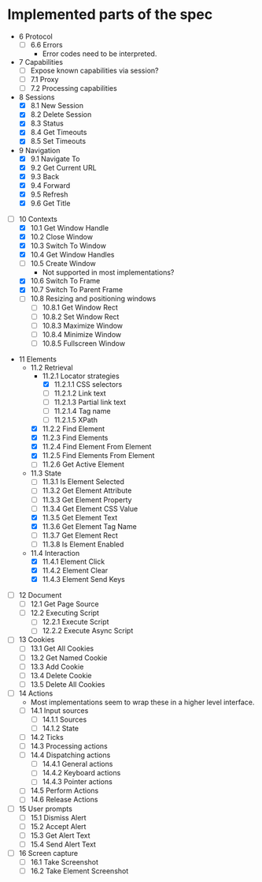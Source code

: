# Implemented parts of the spec

* 6 Protocol
  * [ ] 6.6 Errors
    - Error codes need to be interpreted.
* 7 Capabilities
  * [ ] Expose known capabilities via session?
  * [ ] 7.1 Proxy
  * [ ] 7.2 Processing capabilities
* 8 Sessions
  * [x] 8.1 New Session
  * [x] 8.2 Delete Session
  * [x] 8.3 Status
  * [x] 8.4 Get Timeouts
  * [x] 8.5 Set Timeouts
* 9 Navigation
  * [x] 9.1 Navigate To
  * [x] 9.2 Get Current URL
  * [x] 9.3 Back
  * [x] 9.4 Forward
  * [x] 9.5 Refresh
  * [x] 9.6 Get Title
* [ ] 10 Contexts
  * [x] 10.1 Get Window Handle
  * [x] 10.2 Close Window
  * [x] 10.3 Switch To Window
  * [x] 10.4 Get Window Handles
  * [ ] 10.5 Create Window
    * Not supported in most implementations?
  * [x] 10.6 Switch To Frame
  * [x] 10.7 Switch To Parent Frame
  * [ ] 10.8 Resizing and positioning windows
    * [ ] 10.8.1 Get Window Rect
    * [ ] 10.8.2 Set Window Rect
    * [ ] 10.8.3 Maximize Window
    * [ ] 10.8.4 Minimize Window
    * [ ] 10.8.5 Fullscreen Window
* 11 Elements
  * 11.2 Retrieval
    * 11.2.1 Locator strategies
      * [x] 11.2.1.1 CSS selectors
      * [ ] 11.2.1.2 Link text
      * [ ] 11.2.1.3 Partial link text
      * [ ] 11.2.1.4 Tag name
      * [ ] 11.2.1.5 XPath
    * [x] 11.2.2 Find Element
    * [x] 11.2.3 Find Elements
    * [x] 11.2.4 Find Element From Element
    * [x] 11.2.5 Find Elements From Element
    * [ ] 11.2.6 Get Active Element
  * 11.3 State
    * [ ] 11.3.1 Is Element Selected
    * [ ] 11.3.2 Get Element Attribute
    * [ ] 11.3.3 Get Element Property
    * [ ] 11.3.4 Get Element CSS Value
    * [x] 11.3.5 Get Element Text
    * [x] 11.3.6 Get Element Tag Name
    * [ ] 11.3.7 Get Element Rect
    * [ ] 11.3.8 Is Element Enabled
  * 11.4 Interaction
    * [x] 11.4.1 Element Click
    * [x] 11.4.2 Element Clear
    * [x] 11.4.3 Element Send Keys
* [ ] 12 Document
  * [ ] 12.1 Get Page Source
  * [ ] 12.2 Executing Script
    * [ ] 12.2.1 Execute Script
    * [ ] 12.2.2 Execute Async Script
* [ ] 13 Cookies
  * [ ] 13.1 Get All Cookies
  * [ ] 13.2 Get Named Cookie
  * [ ] 13.3 Add Cookie
  * [ ] 13.4 Delete Cookie
  * [ ] 13.5 Delete All Cookies
* [ ] 14 Actions
  * Most implementations seem to wrap these in a higher level interface.
  * [ ] 14.1 Input sources
    * [ ] 14.1.1 Sources
    * [ ] 14.1.2 State
  * [ ] 14.2 Ticks
  * [ ] 14.3 Processing actions
  * [ ] 14.4 Dispatching actions
    * [ ] 14.4.1 General actions
    * [ ] 14.4.2 Keyboard actions
    * [ ] 14.4.3 Pointer actions
  * [ ] 14.5 Perform Actions
  * [ ] 14.6 Release Actions
* [ ] 15 User prompts
  * [ ] 15.1 Dismiss Alert
  * [ ] 15.2 Accept Alert
  * [ ] 15.3 Get Alert Text
  * [ ] 15.4 Send Alert Text
* [ ] 16 Screen capture
  * [ ] 16.1 Take Screenshot
  * [ ] 16.2 Take Element Screenshot
